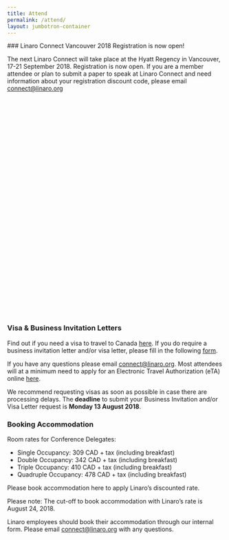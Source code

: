 ```yaml
---
title: Attend
permalink: /attend/
layout: jumbotron-container
---
```

<div class="row">
<div class="col-md-6" markdown="1">
### Linaro Connect Vancouver 2018 Registration is now open!

The next Linaro Connect will take place at the Hyatt Regency in Vancouver, 17-21 September 2018. Registration is now open. If you are a member attendee or plan to submit a paper to speak at Linaro Connect and need information about your registration discount code, please email connect@linaro.org

</div>
<div class="col-md-6">
<script type="text/javascript">
    function defer(method) {
        if (window.jQuery) {
            method();
        } else {
            setTimeout(function() { defer(method) }, 50);
        }
    }
    defer(function(){
        $(window).on("load",function(){
            var url = "https://eventbrite.co.uk/tickets-external?eid=45251216607&amp;ref=etckt";    
            $("#eventbrite-iframe").attr("src",url);
            $("#eventbrite-iframe").on("load",function(){
                $(this).removeClass("hidden-iframe");
                $("#placeholder-skeleton").hide();
                $(this).addClass("visible-iframe");
            });
        });       
    });
</script>
<div id="eventbrite-skeleton">
    <img id="placeholder-skeleton" class="img-responsive lazyload" data-src="/assets/images/content/eventbrite-skeleton.png" src="data:image/gif;base64,R0lGODlhAQABAAAAACH5BAEKAAEALAAAAAABAAEAAAICTAEAOw==" />
    <iframe class="hidden-iframe" data-src="https://eventbrite.co.uk/tickets-external?eid=45251216607&amp;ref=etckt" width="100%" height="500" frameborder="0" marginwidth="5" marginheight="5" scrolling="auto" id="eventbrite-iframe"></iframe>
</div>

</div>
</div>

<div class="row">
<div class="col-md-6" markdown="1">

### Visa & Business Invitation Letters

Find out if you need a visa to travel to Canada [here](http://www.cic.gc.ca/english/visit/visas.asp). If you do require a business invitation letter and/or visa letter, please fill in the following [form](https://docs.google.com/forms/d/e/1FAIpQLScCahdkd3NrIaZvLBcK6iSFYCAJDFM0a3irDgFVI1vkZejDGw/viewform?usp=sf_link).

If you have any questions please email [connect@linaro.org](mailto:connect@linaro.org).  Most attendees will at a minimum need to apply for an Electronic Travel Authorization (eTA) online [here](https://www.canada.ca/en/immigration-refugees-citizenship/services/visit-canada/eta/apply.html).

We recommend requesting visas as soon as possible in case there are processing delays. The **deadline** to submit your Business Invitation and/or Visa Letter request is **Monday 13 August 2018**.



</div>

<div class="col-md-6" markdown="1">

### Booking Accommodation

Room rates for Conference Delegates:

<ul class="list-group">
    <li class="list-group-item">Single Occupancy:  309 CAD + tax (including breakfast)</li>
    <li class="list-group-item">Double Occupancy:  342 CAD + tax (including breakfast)</li>
    <li class="list-group-item">Triple Occupancy: 410 CAD + tax (including breakfast)</li>
    <li class="list-group-item">Quadruple Occupancy: 478 CAD + tax (including breakfast)</li>
</ul>


Please book accommodation here to apply Linaro’s discounted rate.

Please note: The cut-off to book accommodation with Linaro’s rate is August 24, 2018.

Linaro employees should book their accommodation through our internal form.
Please email connect@linaro.org with any questions.

</div>

</div>
